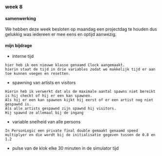 ### week 8

#### samenwerking 

We hebben deze week besloten op maandag een projectdag te houden dus gelukkig was iedereen er mee eens en optijd aanwezig.


#### mijn bijdrage

- interne tijd 
```
hier heb ik een nieuwe klasse genaamd Clock aangemaakt.
hierin staat de tijd in drie variables zodat we makkelijk tijd er aan toe kunnen voegen en resetten.
```
- spawning van artists en visitors
```
Hierin heb ik verwerkt dat als de maximale aantal spawns niet bereikt is hij checkt of hij er een kan spawnen.
Als hij er een kan spawnen kijkt hij eerst of er een artist nog niet gespawnd is.
Als alle artists gespawnd zijn spawnd hij visitors.
Hij spawnd ze allemaal bij de ingang
```
- variable snelheid van alle persons
```
In PersonLogic een private final double gemaakt genaamd speed multiplyer en die wordt bij de initialisatie gegeven tussen de 0.8 en 1.2
```
- pulse van de klok elke 30 minuten in de simulator tijd
```

```